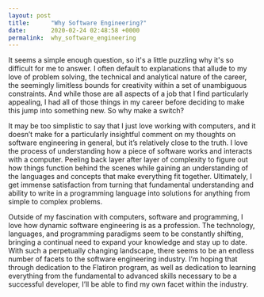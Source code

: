 ```yaml
---
layout: post
title:      "Why Software Engineering?"
date:       2020-02-24 02:48:58 +0000
permalink:  why_software_engineering
---
```



It seems a simple enough question, so it's a little puzzling why it's so difficult for me to answer. I often default to explanations that allude to my love of problem solving, the technical and analytical nature of the career, the seemingly limitless bounds for creativity within a set of unambiguous constraints. And while those are all aspects of a job that I find particularly appealing, I had all of those things in my career before deciding to make this jump into something new. So why make a switch?

It may be too simplistic to say that I just love working with computers, and it doesn’t make for a particularly insightful comment on my thoughts on software engineering in general, but it’s relatively close to the truth. I love the process of understanding how a piece of software works and interacts with a computer. Peeling back layer after layer of complexity to figure out how things function behind the scenes while gaining an understanding of the languages and concepts that make everything fit together. Ultimately, I get immense satisfaction from turning that fundamental understanding and ability to write in a programming language into solutions for anything from simple to complex problems.

Outside of my fascination with computers, software and programming, I love how dynamic software engineering is as a profession. The technology, languages, and programming paradigms seem to be constantly shifting, bringing a continual need to expand your knowledge and stay up to date. With such a perpetually changing landscape, there seems to be an endless number of facets to the software engineering industry. I’m hoping that through dedication to the Flatiron program, as well as dedication to learning everything from the fundamental to advanced skills necessary to be a successful developer, I’ll be able to find my own facet within the industry.


